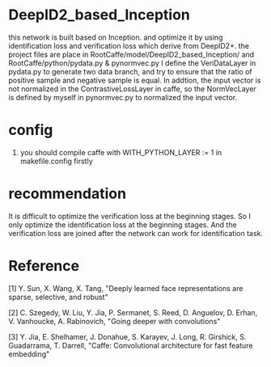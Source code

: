 # DeepID2_based_Inception
this network is built based on Inception. and optimize it by using identification loss and verification loss which derive from DeepID2+.
the project files are place in RootCaffe/model/DeepID2_based_Inception/ and RootCaffe/python/pydata.py & pynormvec.py
I define the VeriDataLayer in pydata.py to generate two data branch, and try to ensure that the ratio of positive sample and negative sample is equal. 
In addtion, the input vector is not normalized in the ContrastiveLossLayer in caffe, so the NormVecLayer is defined by myself in pynormvec.py to normalized the input vector.

# config
1. you should compile caffe with WITH_PYTHON_LAYER := 1 in makefile.config firstly 

# recommendation
It is difficult to optimize the verification loss at the beginning stages. So I only optimize the identification loss at the beginning stages. And the verification loss are joined after the network can work for identification task.


# Reference
[1] Y. Sun, X. Wang, X. Tang, "Deeply learned face representations are sparse, selective, and robust"

[2] C. Szegedy, W. Liu, Y. Jia, P. Sermanet, S. Reed, D. Anguelov, D. Erhan, V. Vanhoucke, A. Rabinovich, "Going deeper with convolutions"

[3] Y. Jia, E. Shelhamer, J. Donahue, S. Karayev, J. Long, R. Girshick, S. Guadarrama, T. Darrell, "Caffe: Convolutional architecture for fast feature embedding"

